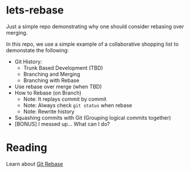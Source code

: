 # lets-rebase
Just a simple repo demonstrating why one should consider rebasing over merging.

In this repo, we use a simple example of a collaborative shopping list to demonstate the following:

- Git History:
    - Trunk Based Development (TBD)
    - Branching and Merging
    - Branching with Rebase
- Use rebase over merge (when TBD)
- How to Rebase (on Branch)
    - Note: It replays commit by commit
    - Note: Always check `git status` when rebase
    - Note: Rewrite history
- Squashing commits with Git (Grouping logical commits together)
- \[BONUS\] I messed up... What can I do?

# Reading
Learn about [Git Rebase](https://git-scm.com/book/en/v2/Git-Branching-Rebasing)

